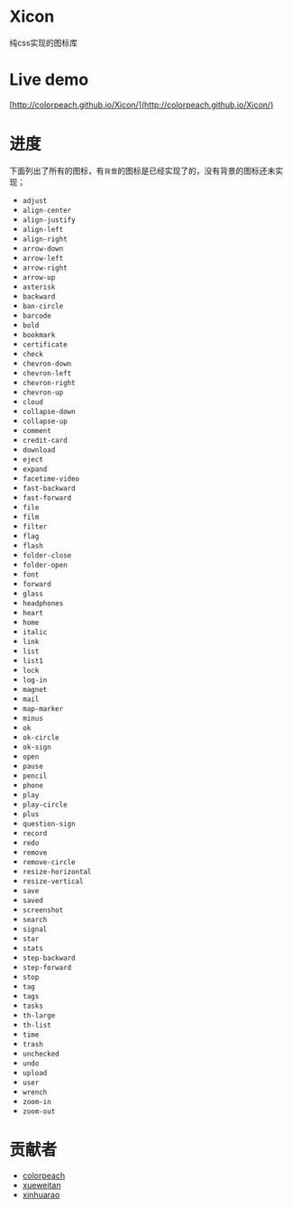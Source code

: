 Xicon
=====

纯css实现的图标库

Live demo
=====
[http://colorpeach.github.io/Xicon/](http://colorpeach.github.io/Xicon/) 

进度
=====
下面列出了所有的图标，有`背景`的图标是已经实现了的，没有背景的图标还未实现；
* `adjust`
* `align-center`
* `align-justify`
* `align-left`
* `align-right`
* `arrow-down`
* `arrow-left`
* `arrow-right`
* `arrow-up`
* `asterisk`
* `backward`
* `ban-circle`
* `barcode`
* `bold`
* `bookmark`
* `certificate`
* `check`
* `chevron-down`
* `chevron-left`
* `chevron-right`
* `chevron-up`
* `cloud`
* `collapse-down`
* `collapse-up`
* `comment`
* `credit-card`
* `download`
* `eject`
* `expand`
* `facetime-video`
* `fast-backward`
* `fast-forward`
* `file`
* `film`
* `filter`
* `flag`
* `flash`
* `folder-close`
* `folder-open`
* `font`
* `forward`
* `glass`
* `headphones`
* `heart`
* `home`
* `italic`
* `link`
* `list`
* `list1`
* `lock`
* `log-in`
* `magnet`
* `mail`
* `map-marker`
* `minus`
* `ok`
* `ok-circle`
* `ok-sign`
* `open`
* `pause`
* `pencil`
* `phone`
* `play`
* `play-circle`
* `plus`
* `question-sign`
* `record`
* `redo`
* `remove`
* `remove-circle`
* `resize-horizontal`
* `resize-vertical`
* `save`
* `saved`
* `screenshot`
* `search`
* `signal`
* `star`
* `stats`
* `step-backward`
* `step-forward`
* `stop`
* `tag`
* `tags`
* `tasks`
* `th-large`
* `th-list`
* `time`
* `trash`
* `unchecked`
* `undo`
* `upload`
* `user`
* `wrench`
* `zoom-in`
* `zoom-out`

贡献者
=====
* [colorpeach](https://github.com/colorpeach)
* [xueweitan](https://github.com/tanxuewei)
* [xinhuarao](https://github.com/xinhuarao)
